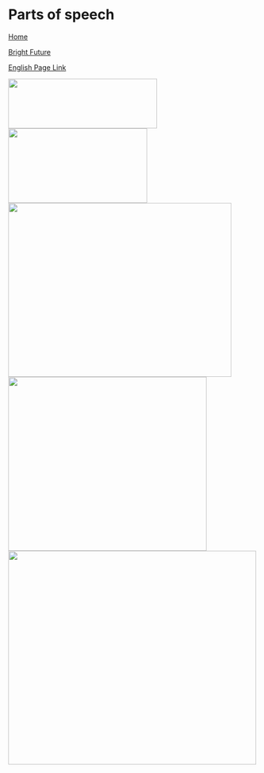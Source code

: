 # Parts of speech


[Home](all-files-links.md)

[Bright Future](bright-future.md)

[English Page Link](all-english-links.md)


<img src="https://i.ytimg.com/vi/0l69KEx7GQo/maxresdefault.jpg" width="300" height="100">
<img src="https://mycoaching.in/wp-content/uploads/Parts-of-Speech.webp" width="280" height="150">
<img src="https://vuniversity.in/wp-content/uploads/2023/09/Parts-Of-Speech.png" width="450" height="350">
<img src="https://i.pinimg.com/736x/70/2d/44/702d444f2f32bd161726cd9ceeb97863.jpg" width="400" height="350">
<img src="https://exampariksha.com/wp-content/uploads/2015/02/parts-of-speech.jpg" width="500" height="430">

